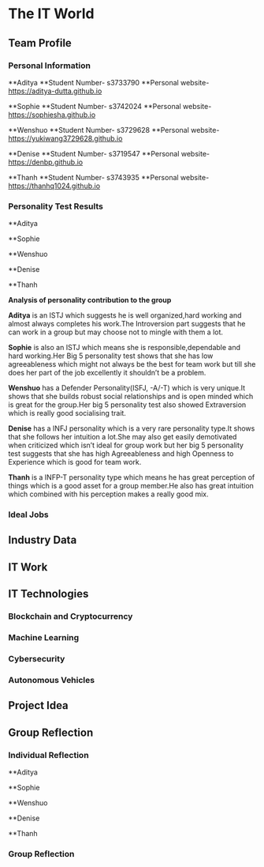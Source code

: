 # The IT World

## Team Profile

### Personal Information

**Aditya
**Student Number- s3733790
**Personal website- https://aditya-dutta.github.io


**Sophie
**Student Number- s3742024
**Personal website- https://sophiesha.github.io


**Wenshuo
**Student Number- s3729628
**Personal website- https://yukiwang3729628.github.io


**Denise
**Student Number- s3719547
**Personal website- https://denbp.github.io


**Thanh
**Student Number- s3743935
**Personal website- https://thanhq1024.github.io


### Personality Test Results

**Aditya 

**Sophie

**Wenshuo

**Denise

**Thanh



**Analysis of personality contribution to the group**

**Aditya** is an ISTJ which suggests he is well organized,hard working and almost always completes his work.The Introversion part suggests that he can work in a group but may choose not to mingle with them a lot.

**Sophie** is also an ISTJ which means she is responsible,dependable and hard working.Her Big 5 personality test shows that she has low agreeableness which might not always be the best for team work but till she does her part of the job excellently it shouldn’t be a problem.

**Wenshuo** has a Defender Personality(ISFJ, -A/-T) which is very unique.It shows that she builds robust social relationships and is open minded which is great for the group.Her big 5 personality test also showed Extraversion which is really good socialising trait.

**Denise** has a INFJ personality which is a very rare personality type.It shows that she follows her intuition a lot.She may also get easily demotivated when criticized which isn’t ideal for group work but her big 5 personality test suggests that she has high Agreeableness and high Openness to Experience which is good for team work.

**Thanh** is a INFP-T personality type which means he has great perception of things which is a good asset for a group member.He also has great intuition which combined with his perception makes a really good mix.


### Ideal Jobs





## Industry Data




## IT Work




## IT Technologies 

### Blockchain and Cryptocurrency


### Machine Learning


### Cybersecurity


### Autonomous Vehicles




## Project Idea




## Group Reflection

### Individual Reflection

**Aditya 


**Sophie


**Wenshuo


**Denise


**Thanh


### Group Reflection



